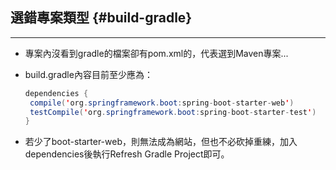 ## 選錯專案類型 {#build-gradle}

---

* 專案內沒看到gradle的檔案卻有pom.xml的，代表選到Maven專案...
* build.gradle內容目前至少應為：

  ```java
  dependencies {
   compile('org.springframework.boot:spring-boot-starter-web')
   testCompile('org.springframework.boot:spring-boot-starter-test')
  }
  ```

* 若少了boot-starter-web，則無法成為網站，但也不必砍掉重練，加入dependencies後執行Refresh Gradle Project即可。



